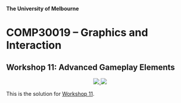 **The University of Melbourne**

# COMP30019 – Graphics and Interaction

## Workshop 11: Advanced Gameplay Elements

<p align="center">
  <a href="https://github.com/COMP30019/Workshop-11-Solution/actions/workflows/main.yml" alt="Workflow Status">
    <img src="https://github.com/COMP30019/Workshop-11-Solution/actions/workflows/main.yml/badge.svg" />
  </a>
  <a href="https://comp30019.github.io/Workshop-11-Solution/" alt="Play Online">
    <img src="https://img.shields.io/static/v1?label=Play%20Online&message=comp30019.github.io/Workshop-11-Solution/&color=blue&logo=unity" />
  </a>
</p>

This is the solution for [Workshop 11](https://github.com/COMP30019/Workshop-11).
